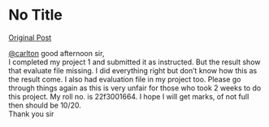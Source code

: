 # No Title

[Original Post](https://discourse.onlinedegree.iitm.ac.in/t/171141/67)

<p><a class="mention" href="/u/carlton">@carlton</a> good afternoon sir,<br>
I completed my project 1 and submitted it as instructed. But the result show that evaluate file missing. I did everything right but don’t know how this as the result come. I also had evaluation file in my project too. Please go through things again as this is very unfair for those who took 2 weeks to do this project. My roll no. is 22f3001664. I hope I will get marks, of not full then should be 10/20.<br>
Thank you sir</p>